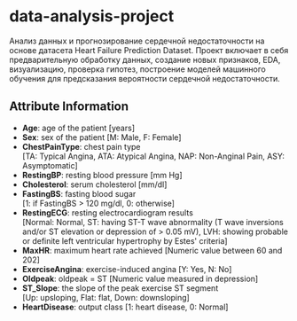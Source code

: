 # data-analysis-project
Анализ данных и прогнозирование сердечной недостаточности на основе датасета Heart Failure Prediction Dataset. Проект включает в себя предварительную обработку данных, создание новых признаков, EDA, визуализацию, проверка гипотез, построение моделей машинного обучения для предсказания вероятности сердечной недостаточности.

## Attribute Information

- **Age**: age of the patient [years]  
- **Sex**: sex of the patient [M: Male, F: Female]  
- **ChestPainType**: chest pain type  
  [TA: Typical Angina, ATA: Atypical Angina, NAP: Non-Anginal Pain, ASY: Asymptomatic]  
- **RestingBP**: resting blood pressure [mm Hg]  
- **Cholesterol**: serum cholesterol [mm/dl]  
- **FastingBS**: fasting blood sugar  
  [1: if FastingBS > 120 mg/dl, 0: otherwise]  
- **RestingECG**: resting electrocardiogram results  
  [Normal: Normal, ST: having ST-T wave abnormality (T wave inversions and/or ST elevation or depression of > 0.05 mV), LVH: showing probable or definite left ventricular hypertrophy by Estes' criteria]  
- **MaxHR**: maximum heart rate achieved [Numeric value between 60 and 202]  
- **ExerciseAngina**: exercise-induced angina [Y: Yes, N: No]  
- **Oldpeak**: oldpeak = ST [Numeric value measured in depression]  
- **ST_Slope**: the slope of the peak exercise ST segment  
  [Up: upsloping, Flat: flat, Down: downsloping]  
- **HeartDisease**: output class [1: heart disease, 0: Normal]  

